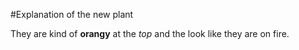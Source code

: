 #Explanation of the new plant

They are kind of **orangy** at the *top* and the look like they are on fire.
